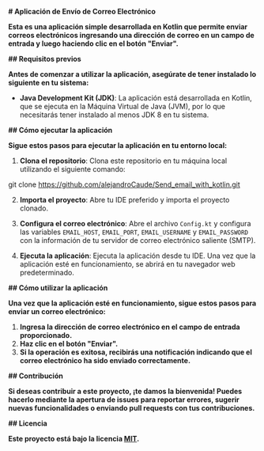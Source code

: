 **# Aplicación de Envío de Correo Electrónico**

**Esta es una aplicación simple desarrollada en Kotlin que permite enviar correos electrónicos ingresando una dirección de correo en un campo de entrada y luego haciendo clic en el botón "Enviar".**

**## Requisitos previos**

**Antes de comenzar a utilizar la aplicación, asegúrate de tener instalado lo siguiente en tu sistema:**

- **Java Development Kit (JDK)**: La aplicación está desarrollada en Kotlin, que se ejecuta en la Máquina Virtual de Java (JVM), por lo que necesitarás tener instalado al menos JDK 8 en tu sistema.

**## Cómo ejecutar la aplicación**

**Sigue estos pasos para ejecutar la aplicación en tu entorno local:**

1. **Clona el repositorio**: Clona este repositorio en tu máquina local utilizando el siguiente comando:

git clone https://github.com/alejandroCaude/Send_email_with_kotlin.git

2. **Importa el proyecto**: Abre tu IDE preferido y importa el proyecto clonado.

3. **Configura el correo electrónico**: Abre el archivo `Config.kt` y configura las variables `EMAIL_HOST`, `EMAIL_PORT`, `EMAIL_USERNAME` y `EMAIL_PASSWORD` con la información de tu servidor de correo electrónico saliente (SMTP).

4. **Ejecuta la aplicación**: Ejecuta la aplicación desde tu IDE. Una vez que la aplicación esté en funcionamiento, se abrirá en tu navegador web predeterminado.

**## Cómo utilizar la aplicación**

**Una vez que la aplicación esté en funcionamiento, sigue estos pasos para enviar un correo electrónico:**

1. **Ingresa la dirección de correo electrónico en el campo de entrada proporcionado.**
2. **Haz clic en el botón "Enviar".**
3. **Si la operación es exitosa, recibirás una notificación indicando que el correo electrónico ha sido enviado correctamente.**

**## Contribución**

**Si deseas contribuir a este proyecto, ¡te damos la bienvenida! Puedes hacerlo mediante la apertura de issues para reportar errores, sugerir nuevas funcionalidades o enviando pull requests con tus contribuciones.**

**## Licencia**

**Este proyecto está bajo la licencia [MIT](LICENSE).**


